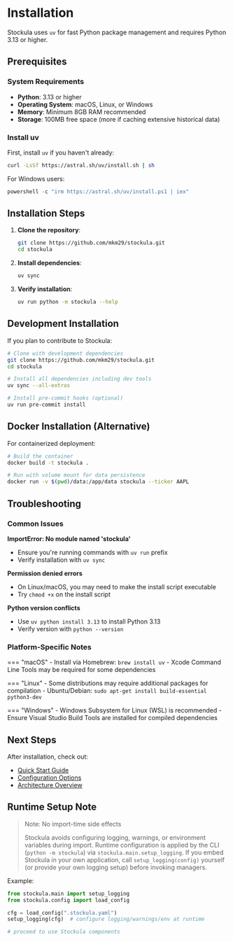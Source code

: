 # Installation

Stockula uses `uv` for fast Python package management and requires Python 3.13 or higher.

## Prerequisites

### System Requirements

- **Python**: 3.13 or higher
- **Operating System**: macOS, Linux, or Windows
- **Memory**: Minimum 8GB RAM recommended
- **Storage**: 100MB free space (more if caching extensive historical data)

### Install uv

First, install `uv` if you haven't already:

```bash
curl -LsSf https://astral.sh/uv/install.sh | sh
```

For Windows users:

```powershell
powershell -c "irm https://astral.sh/uv/install.ps1 | iex"
```

## Installation Steps

1. **Clone the repository**:

   ```bash
   git clone https://github.com/mkm29/stockula.git
   cd stockula
   ```

1. **Install dependencies**:

   ```bash
   uv sync
   ```

1. **Verify installation**:

   ```bash
   uv run python -m stockula --help
   ```

## Development Installation

If you plan to contribute to Stockula:

```bash
# Clone with development dependencies
git clone https://github.com/mkm29/stockula.git
cd stockula

# Install all dependencies including dev tools
uv sync --all-extras

# Install pre-commit hooks (optional)
uv run pre-commit install
```

## Docker Installation (Alternative)

For containerized deployment:

```bash
# Build the container
docker build -t stockula .

# Run with volume mount for data persistence
docker run -v $(pwd)/data:/app/data stockula --ticker AAPL
```

## Troubleshooting

### Common Issues

**ImportError: No module named 'stockula'**

- Ensure you're running commands with `uv run` prefix
- Verify installation with `uv sync`

**Permission denied errors**

- On Linux/macOS, you may need to make the install script executable
- Try `chmod +x` on the install script

**Python version conflicts**

- Use `uv python install 3.13` to install Python 3.13
- Verify version with `python --version`

### Platform-Specific Notes

=== "macOS"
\- Install via Homebrew: `brew install uv`
\- Xcode Command Line Tools may be required for some dependencies

=== "Linux"
\- Some distributions may require additional packages for compilation
\- Ubuntu/Debian: `sudo apt-get install build-essential python3-dev`

=== "Windows"
\- Windows Subsystem for Linux (WSL) is recommended
\- Ensure Visual Studio Build Tools are installed for compiled dependencies

## Next Steps

After installation, check out:

- [Quick Start Guide](../getting-started/quick-start.md)
- [Configuration Options](../getting-started/configuration.md)
- [Architecture Overview](../user-guide/architecture.md)

## Runtime Setup Note

> Note: No import-time side effects
>
> Stockula avoids configuring logging, warnings, or environment variables during import. Runtime configuration is applied by the CLI (`python -m stockula`) via `stockula.main.setup_logging`. If you embed Stockula in your own application, call `setup_logging(config)` yourself (or provide your own logging setup) before invoking managers.

Example:

```python
from stockula.main import setup_logging
from stockula.config import load_config

cfg = load_config(".stockula.yaml")
setup_logging(cfg)  # configure logging/warnings/env at runtime

# proceed to use Stockula components
```
